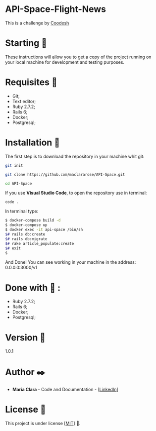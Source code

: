 # API-Space-Flight-News
This is a challenge by [Coodesh](https://coodesh.com/)

# Starting :rocket:
These instructions will allow you to get a copy of the project running on your local machine for development and testing purposes.

# Requisites :page_with_curl:
- Git;
- Text editor;
- Ruby 2.7.2;
- Rails 6;
- Docker;
- Postgresql;

# Installation :wrench:
The first step is to download the repository in your machine whit git:

```bash
git init

git clone https://github.com/maclararose/API-Space.git

cd API-Space

```

If you use __Visual Studio Code__, to open the repository use in terminal:

`code .`

In terminal type:
```bash
$ docker-compose build -d
$ docker-compose up
$ docker exec -it api-space /bin/sh
$# rails db:create
$# rails db:migrate
$# rake article_populate:create
$# exit
$
```

And Done! You can see working in your machine in the address: 0.0.0.0:3000/v1

# Done with :hammer: :
- Ruby 2.7.2;
- Rails 6;
- Docker;
- Postgresql;

# Version :pushpin:
1.0.1

# Author :black_nib:
- __Maria Clara__ - Code and Documentation - [[LinkedIn](https://www.linkedin.com/in/mariaclarab/)]

# License :page_facing_up:
This project is under license [[MIT](https://github.com/maclararose/API-Space/blob/main/LICENSE)] :round_pushpin:.